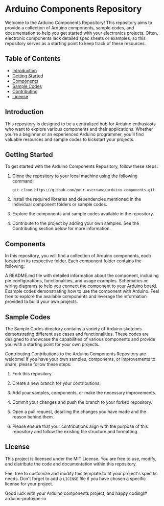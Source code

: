 # Arduino Components Repository

Welcome to the Arduino Components Repository! This repository aims to provide a collection of Arduino components, sample codes, and documentation to help you get started with your electronics projects. Often, electronic components lack detailed spec sheets or examples, so this repository serves as a starting point to keep track of these resources.

## Table of Contents

- [Introduction](#introduction)
- [Getting Started](#getting-started)
- [Components](#components)
- [Sample Codes](#sample-codes)
- [Contributing](#contributing)
- [License](#license)

## Introduction

This repository is designed to be a centralized hub for Arduino enthusiasts who want to explore various components and their applications. Whether you're a beginner or an experienced Arduino programmer, you'll find valuable resources and sample codes to kickstart your projects.

## Getting Started

To get started with the Arduino Components Repository, follow these steps:

1. Clone the repository to your local machine using the following command:

   ```shell
   git clone https://github.com/your-username/arduino-components.git
   ```
1. Install the required libraries and dependencies mentioned in the individual component folders or sample codes.

1. Explore the components and sample codes available in the repository.

1. Contribute to the project by adding your own samples. See the Contributing section below for more information.

## Components

In this repository, you will find a collection of Arduino components, each located in its respective folder. Each component folder contains the following:

A README.md file with detailed information about the component, including pin configurations, functionalities, and usage examples.
Schematics or wiring diagrams to help you connect the component to your Arduino board.
Example codes demonstrating how to use the component with Arduino.
Feel free to explore the available components and leverage the information provided to build your own projects.

## Sample Codes
The Sample Codes directory contains a variety of Arduino sketches demonstrating different use cases and functionalities. These codes are designed to showcase the capabilities of various components and provide you with a starting point for your own projects.

Contributing
Contributions to the Arduino Components Repository are welcome! If you have your own samples, components, or improvements to share, please follow these steps:

1. Fork this repository.

1. Create a new branch for your contributions.

1. Add your samples, components, or make the necessary improvements.

1. Commit your changes and push the branch to your forked repository.

1. Open a pull request, detailing the changes you have made and the reason behind them.

1. Please ensure that your contributions align with the purpose of this repository and follow the existing file structure and formatting.

## License
This project is licensed under the MIT License. You are free to use, modify, and distribute the code and documentation within this repository.

Feel free to customize and modify this template to fit your project's specific needs. Don't forget to add a `LICENSE` file if you have chosen a specific license for your project.

Good luck with your Arduino components project, and happy coding!# arduino-protoype-io
